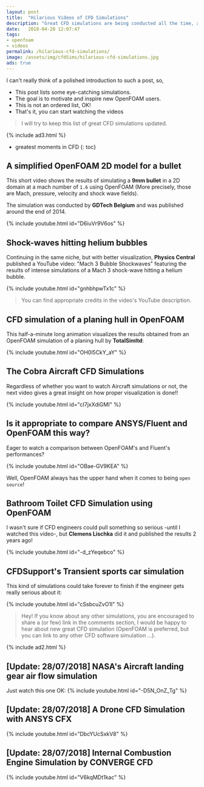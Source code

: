 ```yaml
---
layout: post
title:  "Hilarious Videos of CFD Simulations"
description: "Great CFD simulations are being conducted all the time, all around the world; In this post, I'm trying to list the best CFD simulations that you can do on a laptop! OF course the list is regularly updated."
date:   2018-04-28 12:07:47
tags: 
- openfoam
- videos
permalink: /hilarious-cfd-simulations/
image: /assets/img/cfdSims/hilarious-cfd-simulations.jpg
ads: true
---
```


I can't really think of a polished introduction to such a post, so,
* This post lists some eye-catching simulations.
* The goal is to motivate and inspire new OpenFOAM users.
* This is not an ordered list, OK!
* That's it, you can start watching the videos

> I will try to keep this list of great CFD simulations updated.

{% include ad3.html %}


* greatest moments in CFD
{: toc}

## A simplified OpenFOAM 2D model for a bullet

This short video shows the results of simulating a **9mm bullet** in a 2D domain
at a mach number of `1.6` using OpenFOAM (More precisely, those are Mach, pressure, velocity and
shock wave fields).

The simulation was conducted by **GDTech Belgium** and was published around the
end of 2014.

{% include youtube.html id="D6iuVr9V6os" %}

## Shock-waves hitting helium bubbles

Continuing in the same niche, but with better visualization, **Physics Central**
published a YouTube video: "Mach 3 Bubble Shockwaves" featuring the results of
intense simulations of a Mach 3 shock-wave hitting a helium bubble.

{% include youtube.html id="gnhbhpwTx1c" %}

> You can find appropriate credits in the video's YouTube description.

## CFD simulation of a planing hull in OpenFOAM

This half-a-minute long animation visualizes the results obtained from an OpenFOAM simulation
 of a planing hull by **TotalSimltd**:

{% include youtube.html id="OH0l5CkY_aY" %}


## The Cobra Aircraft CFD Simulations 

Regardless of whether you want to watch Aircraft simulations or not, the next
video gives a great insight on how proper visualization is done!!

{% include youtube.html id="cI7jxXdiGMI" %}

## Is it appropriate to compare ANSYS/Fluent and OpenFOAM this way?

Eager to watch a comparison between OpenFOAM's and Fluent's performances?

{% include youtube.html id="OBae-GV9KEA" %}

Well, OpenFOAM always has the upper hand when it comes to being `open source`!

## Bathroom Toilet CFD Simulation using OpenFOAM 

I wasn't sure if CFD engineers could pull something so serious -until I watched this video-, but **Clemens Lischka** 
did it and published the results 2 years ago!

{% include youtube.html id="-d_zYeqebco" %}

## CFDSupport's Transient sports car simulation

This kind of simulations could take forever to finish if the engineer gets
really serious about it:

{% include youtube.html id="cSsbcuZvO1I" %}

> Hey! If you know about any other simulations, you are encouraged to share a
> (or few) link in the comments section, I would be happy to hear about new
> great CFD simulation (OpenFOAM is preferred, but you can link to any other
> CFD software simulation ...).

{% include ad2.html %}

## [Update: 28/07/2018] NASA's Aircraft landing gear air flow simulation

Just watch this one OK:
{% include youtube.html id="-D5N_OnZ_Tg" %}
 
## [Update: 28/07/2018] A Drone CFD Simulation with ANSYS CFX

{% include youtube.html id="DbcYUcSxkV8" %}

## [Update: 28/07/2018] Internal Combustion Engine Simulation by CONVERGE CFD

{% include youtube.html id="V6kqMDt1kac" %}
